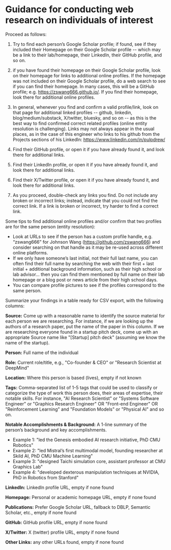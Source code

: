 # Guidance for conducting web research on individuals of interest

Proceed as follows:

1. Try to find each person’s Google Scholar profile; if found, see if they included their Homepage on their Google Scholar profile -- which may be a link to their lab/homepage, their LinkedIn, their GitHub profile, and so on.

2. if you have found their homepage on their Google Scholar profile, look on their homepage for links to additional online profiles. If the homepage was not included on their Google Scholar profile, do a web search to see if you can find their homepage. In many cases, this will be a GitHub profile; e.g. https://zswang666.github.io/. If you find their homepage, look there for additional online profiles.

3. In general, whenever you find and confirm a valid profile/link, look on that page for additional linked profiles -- github, linkedin, blog/medium/substack, X/twitter, bluesky, and so on -- as this is the best way to find confirmed correct related profiles (online entity resolution is challenging). Links may not always appear in the usual places, as in the case of this engineer who links to his github from the Projects sections of his LinkedIn: https://www.linkedin.com/in/pulpdrew/

4. Find their GitHub profile, or open it if you have already found it, and look there for additional links.

5. Find their LinkedIn profile, or open it if you have already found it, and look there for additional links.

6. Find their X/Twitter profile, or open it if you have already found it, and look there for additional links.

7. As you proceed, double-check any links you find. Do not include any broken or incorrect links; instead, indicate that you could not find the correct link. If a link is broken or incorrect, try harder to find a correct link.

Some tips to find additional online profiles and/or confirm that two profiles are for the same person (entity resolution):

  - Look at URLs to see if the person has a custom profile handle, e.g. “zswang666” for Johnson Wang (https://github.com/zswang666) and consider searching on that handle as it may be re-used across different online platforms.
  - If we only have someone’s last initial, not their full last name, you can often find their full name by searching the web with their first + last initial + additional background information, such as their high school or lab advisor… then you can find them mentioned by full name on their lab homepage or a blog post or news article from their high school days.
  - You can compare profile pictures to see if the profiles correspond to the same person.


Summarize your findings in a table ready for CSV export, with the following columns:

**Source:** Come up with a reasonable name to identify the source material for each person we are researching. For instance, if we are looking up the authors of a research paper, put the name of the paper in this column. If we are researching everyone found in a startup pitch deck, come up with an appropriate Source name like "[Startup] pitch deck" (assuming we know the name of the startup).

**Person:** Full name of the individual

**Role:** Current role/title, e.g., "Co-founder & CEO" or "Research Scientist at DeepMind"

**Location:** Where this person is based (lives), empty if not known

**Tags:** Comma-separated list of 1-5 tags that could be used to classify or categorize the type of work this person does, their areas of expertise, their notable skills. For instance, "AI Research Scientist" or "Systems Software Engineer" or "Graphics Research Engineer" OR "Front-end Engineer" OR "Reinforcement Learning" and "Foundation Models" or "Physical AI" and so on.

**Notable Accomplishments & Background:** A 1-line summary of the person’s background and key accomplishments.
  - Example 1: "led the Genesis embodied AI research initiative, PhD CMU Robotics"
  - Example 2: "led Mistral’s first multimodal model, founding researcher at Skild AI, PhD CMU Machine Learning"
  - Example 3: "designed Taichi simulation core, assistant professor at CMU Graphics Lab"
  - Example 4: "developed dexterous manipulation techniques at NVIDIA, PhD in Robotics from Stanford"

**LinkedIn:** LinkedIn profile URL, empty if none found

**Homepage:** Personal or academic homepage URL, empty if none found

**Publications:** Prefer Google Scholar URL, fallback to DBLP, Semantic Scholar, etc., empty if none found

**GitHub:** GitHub profile URL, empty if none found

**X/Twitter:** X (twitter) profile URL, empty if none found

**Other Links:** any other URLs found, empty if none found